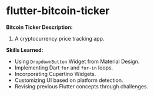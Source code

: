 # flutter-bitcoin-ticker

**Bitcoin Ticker Description:**
    <ol>
        <li>A cryptocurrency price tracking app.</li>
    </ol>
    
**Skills Learned:**
    <ul>
        <li>Using <code>DropdownButton</code> Widget from Material Design.</li>
        <li>Implementing Dart <code>for</code> and <code>for-in</code> loops.</li>
        <li>Incorporating Cupertino Widgets.</li>
        <li>Customizing UI based on platform detection.</li>
        <li>Revising previous Flutter concepts through challenges.</li>
    </ul>

